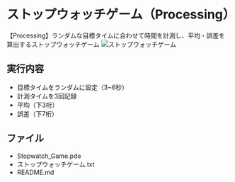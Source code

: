 # ストップウォッチゲーム（Processing）
【Processing】ランダムな目標タイムに合わせて時間を計測し、平均・誤差を算出するストップウォッチゲーム
![ストップウォッチゲーム](https://user-images.githubusercontent.com/84171334/188277036-8aaedf98-6d07-450c-8f55-4d986df8194e.jpg)

## 実行内容
- 目標タイムをランダムに設定（3~6秒）
- 計測タイムを3回記録
- 平均（下3桁）
- 誤差（下7桁）

## ファイル
- Stopwatch_Game.pde
- ストップウォッチゲーム.txt
- README.md

